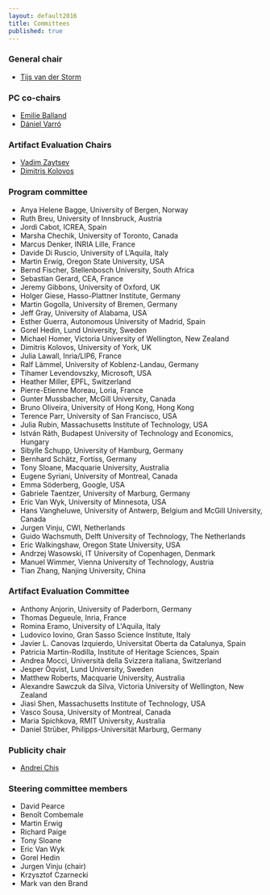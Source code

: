 ```yaml
---
layout: default2016
title: Committees
published: true
---
```




### General chair

* [Tijs van der Storm](http://homepages.cwi.nl/~storm)

### PC co-chairs

* [Emilie Balland](https://sites.google.com/site/emilieballand/)
* [D&aacute;niel Varr&oacute;](http://home.mit.bme.hu/~varro/)

### Artifact Evaluation Chairs

* [Vadim Zaytsev](http://www.grammarware.net)
* [Dimitris Kolovos](https://www-users.cs.york.ac.uk/dkolovos/)

### Program committee

* Anya Helene Bagge, University of Bergen, Norway
* Ruth Breu, University of Innsbruck, Austria
* Jordi Cabot, ICREA, Spain
* Marsha Chechik, University of Toronto, Canada
* Marcus Denker, INRIA Lille, France
* Davide Di Ruscio, University of L’Aquila, Italy
* Martin Erwig, Oregon State University, USA
* Bernd Fischer, Stellenbosch University, South Africa
* Sebastian Gerard, CEA, France
* Jeremy Gibbons, University of Oxford, UK
* Holger Giese, Hasso-Plattner Institute, Germany
* Martin Gogolla, University of Bremen, Germany
* Jeff Gray, University of Alabama, USA
* Esther Guerra, Autonomous University of Madrid, Spain
* Gorel Hedin, Lund University, Sweden
* Michael Homer, Victoria University of Wellington, New Zealand
* Dimitris Kolovos, University of York, UK
* Julia Lawall, Inria/LIP6, France
* Ralf Lämmel, University of Koblenz-Landau, Germany
* Tihamer Levendovszky, Microsoft, USA
* Heather Miller, EPFL, Switzerland 
* Pierre-Etienne Moreau, Loria, France
* Gunter Mussbacher, McGill University, Canada
* Bruno Oliveira, University of Hong Kong, Hong Kong
* Terence Parr, University of San Francisco, USA
* Julia Rubin, Massachusetts Institute of Technology, USA
* István Ráth, Budapest University of Technology and Economics, Hungary
* Sibylle Schupp, University of Hamburg, Germany
* Bernhard Schätz, Fortiss, Germany
* Tony Sloane, Macquarie University, Australia
* Eugene Syriani, University of Montreal, Canada
* Emma Söderberg, Google, USA
* Gabriele Taentzer, University of Marburg, Germany
* Eric Van Wyk, University of Minnesota, USA
* Hans Vangheluwe, University of Antwerp, Belgium and McGill University, Canada
* Jurgen Vinju, CWI, Netherlands
* Guido Wachsmuth, Delft University of Technology, The Netherlands
* Eric Walkingshaw, Oregon State University, USA
* Andrzej Wasowski, IT University of Copenhagen, Denmark
* Manuel Wimmer, Vienna University of Technology, Austria
* Tian Zhang, Nanjing University, China

### Artifact Evaluation Committee

* Anthony Anjorin, University of Paderborn, Germany
* Thomas Degueule, Inria, France
* Romina Eramo, University of L'Aquila, Italy
* Ludovico Iovino, Gran Sasso Science Institute, Italy
* Javier L. Canovas Izquierdo, Universitat Oberta da Catalunya, Spain
* Patricia Martin-Rodilla, Institute of Heritage Sciences, Spain
* Andrea Mocci, Università della Svizzera italiana, Switzerland
* Jesper Öqvist, Lund University, Sweden
* Matthew Roberts, Macquarie University, Australia
* Alexandre Sawczuk da Silva, Victoria University of Wellington, New Zealand
* Jiasi Shen, Massachusetts Institute of Technology, USA
* Vasco Sousa, University of Montreal, Canada
* Maria Spichkova, RMIT University, Australia
* Daniel Strüber, Philipps-Universität Marburg, Germany

### Publicity chair

* [Andrei Chiș](http://www.andreichis.com)

### Steering committee members

* David Pearce
* Benoît Combemale
* Martin Erwig 
* Richard Paige
* Tony Sloane 
* Eric Van Wyk
* Gorel Hedin
* Jurgen Vinju (chair)
* Krzysztof Czarnecki 
* Mark van den Brand
